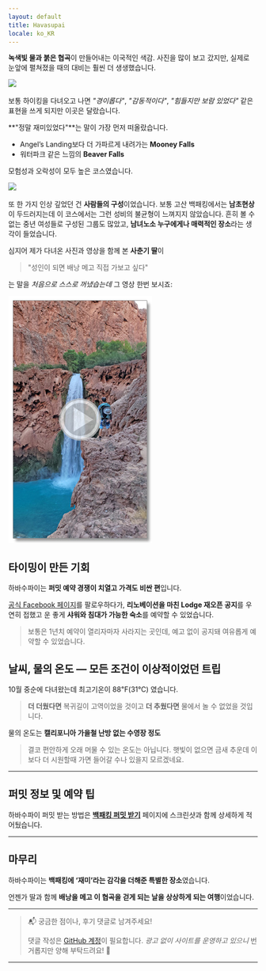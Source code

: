 ```yaml
---
layout: default
title: Havasupai
locale: ko_KR
---
```


**녹색빛 물과 붉은 협곡**이 만들어내는 이국적인 색감. 사진을 많이 보고 갔지만, 실제로 눈앞에 펼쳐졌을 때의 대비는 훨씬 더 생생했습니다.

![](https://live.staticflickr.com/65535/54835387416_1a086b1435_w.jpg)

보통 하이킹을 다녀오고 나면 *"경이롭다"*, *"감동적이다"*, *"힘들지만 보람 있었다"* 같은 표현을 쓰게 되지만 이곳은 달랐습니다.

**"정말 재미있었다"**는 말이 가장 먼저 떠올랐습니다.

- Angel’s Landing보다 더 가파르게 내려가는 **Mooney Falls**
- 워터파크 같은 느낌의 **Beaver Falls**

모험성과 오락성이 모두 높은 코스였습니다.

![](https://live.staticflickr.com/65535/54835620394_223c240a8d_w.jpg)

또 한 가지 인상 깊었던 건 **사람들의 구성**이었습니다. 보통 고산 백패킹에서는 **남초현상**이 두드러지는데 이 코스에서는 그런 성비의 불균형이 느껴지지 않았습니다. 흔히 볼 수 없는 중년 여성들로 구성된 그룹도 많았고, **남녀노소 누구에게나 매력적인 장소**라는 생각이 들었습니다.

심지어 제가 다녀온 사진과 영상을 함께 본 **사춘기 딸**이  
> "성인이 되면 배낭 메고 직접 가보고 싶다"

는 말을 *처음으로 스스로 꺼냈습는데* 그 영상 한번 보시죠:

[![](/assets/img/backpacking/routes/havasupai-video.jpg)](https://youtu.be/TgFcSS_I4Q8)

## 타이밍이 만든 기회

하바수파이는 **퍼밋 예약 경쟁이 치열고 가격도 비싼 편**입니다.

[공식 Facebook 페이지](https://www.facebook.com/HavasupaiTribeTourismOfficial/)를 팔로우하다가, **리노베이션을 마친 Lodge 재오픈 공지**를 우연히 접했고 운 좋게 **샤워와 침대가 가능한 숙소**를 예약할 수 있었습니다.

> 보통은 1년치 예약이 열리자마자 사라지는 곳인데, 예고 없이 공지돼 여유롭게 예약할 수 있었습니다.

## 날씨, 물의 온도 — 모든 조건이 이상적이었던 트립

10월 중순에 다녀왔는데 최고기온이 88℉(31℃) 였습니다.
  > **더 더웠다면** 복귀길이 고역이었을 것이고 **더 추웠다면** 물에서 놀 수 없었을 것입니다.
  
물의 온도는 **캘리포니아 가을철 난방 없는 수영장 정도**
  > 결코 편안하게 오래 머물 수 있는 온도는 아닙니다. 햇빛이 없으면 금새 추운데 이보다 더 시원할때 가면 들어갈 수나 있을지 모르겠네요.

---

## 퍼밋 정보 및 예약 팁

하바수파이 퍼밋 받는 방법은 [**백패킹 퍼밋 받기**](../permits#2-하바수파이) 페이지에 스크린샷과 함께 상세하게 적어뒀습니다.

---

## 마무리

하바수파이는 **백패킹에 ‘재미’라는 감각을 더해준 특별한 장소**였습니다.

언젠가 딸과 함께 **배낭을 메고 이 협곡을 걷게 되는 날을 상상하게 되는 여행**이었습니다.

---
> 📬 궁금한 점이나, 후기 댓글로 남겨주세요!  
>
> 댓글 작성은 [GitHub 계정](https://github.com)이 필요합니다. *광고 없이 사이트를 운영하고 있으니* 번거롭지만 양해 부탁드려요! 🙏

---
